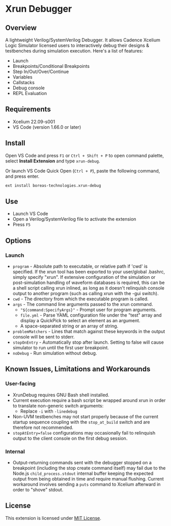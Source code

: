 # Xrun Debugger

## Overview
A lightweight Verilog/SystemVerilog Debugger. It allows Cadence Xcelium Logic Simulator licensed users to interactively debug their designs & testbenches during simulation execution. Here's a list of features:

- Launch
- Breakpoints/Conditional Breakpoints
- Step In/Out/Over/Continue
- Variables
- Callstacks
- Debug console
- REPL Evaluation

## Requirements
- Xcelium 22.09-s001
- VS Code (version 1.66.0 or later)

## Install

Open VS Code and press `F1` or `Ctrl + Shift + P` to open command palette, select **Install Extension** and type `xrun-debug`.

Or launch VS Code Quick Open (`Ctrl + P`), paste the following command, and press enter.
```bash
ext install boreas-technologies.xrun-debug
```

## Use

- Launch VS Code
- Open a Verilog/SystemVerilog file to activate the extension
- Press `F5`

## Options

### Launch

- `program` - Absolute path to executable, or relative path if 'cwd' is specified. If the xrun tool has been exported to your user/global .bashrc, simply specify "xrun". If extensive configuration of the simulation or post-simulation handling of waveform databases is required, this can be a shell script calling xrun inlined, as long as it doesn't relinquish console output to another program (such as calling xrun with the -gui switch).
- `cwd` - The directory from which the executable program is called.
- `args` - The command line arguments passed to the xrun command.
  - `"${command:SpecifyArgs}"` - Prompt user for program arguments.
  - `file.yml` - Parse YAML configuration file under the "test" array and display a QuickPick to select an element as an argument.
  - A space-separated string or an array of string.
- `problemMatchers` - Lines that match against these keywords in the output console will be sent to stderr.
- `stopOnEntry` - Automatically stop after launch. Setting to false will cause simulator to run until the first user breakpoint.
- `noDebug` - Run simulation without debug.

## Known Issues, Limitations and Workarounds

### User-facing

- XrunDebug requires GNU Bash shell installed.
- Current execution require a bash script be wrapped around xrun in order to translate non-generic switch arguments:
  - Replace `-i` with `-linedebug`
- Non-UVM testbenches may not start properly because of the current startup sequence coupling with the `stop_at_build` switch and are therefore not recommended.
- `stopAtEntry=false` configurations may occasionally fail to relinquish output to the client console on the first debug session.

### Internal

- Output-returning commands sent with the debugger stopped on a breakpoint (including the stop create command itself) may fail due to the Node.js `child_process.stdout` internal buffer keeping the expected output from being obtained in time and require manual flushing. Current workaround involves sending a `puts` command to Xcelium afterward in order to "shove" stdout.

## License
This extension is licensed under [MIT License](https://github.com/xdufour/vscode-xrun-debugger/blob/main/LICENSE).